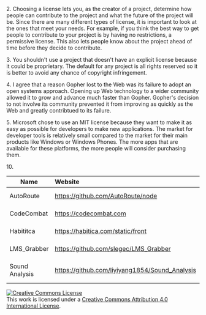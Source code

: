 2\. Choosing a license lets you, as the creator of a project, 
determine how people can contribute to the project and what the future of the project will be.
Since there are many different types of license, it is important to look at the ones that meet your needs. 
For example, if you think the best way to get people to contribute to your project is by having no restrictions, 
a permissive license. This also lets people know about the project ahead of time before they decide to contribute.

3\. You shouldn't use a project that doesn't have an explicit license because it could be proprietary. The default 
for any project is all rights reserved so it is better to avoid any chance of copyright infringement. 

4\. I agree that a reason Gopher lost to the Web was its failure to adopt an open systems approach. Opening up Web technology to a wider community allowed it to grow and advance much faster than Gopher. Gopher's decision to not involve its community prevented it from improving as quickly as the Web and greatly contribtued to its failure. 

5\. Microsoft chose to use an MIT license because they want to make it as easy as possible for developers to make new applications. The market for developer tools is relatively small compared to the market for their main products like Windows or Windows Phones. The more apps that are available for these platforms, the more people will consider purchasing them. 

10\. 

Name | Website | License
---------|:----------|:-------
AutoRoute | https://github.com/AutoRoute/node | MIT https://en.wikipedia.org/wiki/MIT_License
CodeCombat | https://codecombat.com | MIT https://en.wikipedia.org/wiki/MIT_License
Habititca | https://habitica.com/static/front | GNU v. 3.0 http://www.gnu.org/licenses/gpl-3.0.txt
LMS_Grabber | https://github.com/slegec/LMS_Grabber | MIT https://en.wikipedia.org/wiki/MIT_License
Sound Analysis | https://github.com/liyiyang1854/Sound_Analysis | Apache 2.0 https://www.apache.org/licenses/LICENSE-2.0

<a rel="license" href="http://creativecommons.org/licenses/by/4.0/"><img alt="Creative Commons License" style="border-width:0" src="https://i.creativecommons.org/l/by/4.0/88x31.png" /></a><br />This work is licensed under a <a rel="license" href="http://creativecommons.org/licenses/by/4.0/">Creative Commons Attribution 4.0 International License</a>.
